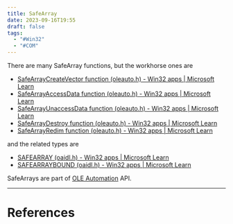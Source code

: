```yaml
---
title: SafeArray
date: 2023-09-16T19:55
draft: false
tags:
  - "#Win32"
  - "#COM"
---
```

There are many SafeArray functions, but the workhorse ones are

- [SafeArrayCreateVector function (oleauto.h) - Win32 apps | Microsoft Learn](https://learn.microsoft.com/en-us/windows/win32/api/oleauto/nf-oleauto-safearraycreatevector)
- [SafeArrayAccessData function (oleauto.h) - Win32 apps | Microsoft Learn](https://learn.microsoft.com/en-us/windows/win32/api/oleauto/nf-oleauto-safearrayaccessdata)
- [SafeArrayUnaccessData function (oleauto.h) - Win32 apps | Microsoft Learn](https://learn.microsoft.com/en-us/windows/win32/api/oleauto/nf-oleauto-safearrayunaccessdata)
- [SafeArrayDestroy function (oleauto.h) - Win32 apps | Microsoft Learn](https://learn.microsoft.com/en-us/windows/win32/api/oleauto/nf-oleauto-safearraydestroy)
- [SafeArrayRedim function (oleauto.h) - Win32 apps | Microsoft Learn](https://learn.microsoft.com/en-us/windows/win32/api/oleauto/nf-oleauto-safearrayredim)

and the related types are

- [SAFEARRAY (oaidl.h) - Win32 apps | Microsoft Learn](https://learn.microsoft.com/en-us/windows/win32/api/oaidl/ns-oaidl-safearray)
- [SAFEARRAYBOUND (oaidl.h) - Win32 apps | Microsoft Learn](https://learn.microsoft.com/en-us/windows/win32/api/oaidl/ns-oaidl-safearraybound)

SafeArrays are part of [OLE Automation](https://learn.microsoft.com/en-us/windows/win32/api/_automat/) API.

---
# References
